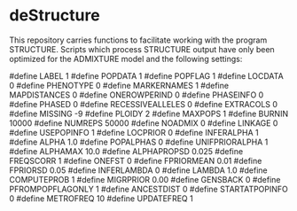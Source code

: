 # deStructure
This repository carries functions to facilitate working with the program STRUCTURE.
Scripts which process STRUCTURE output have only been optimized for the ADMIXTURE model and the following settings:

#define LABEL 1
#define POPDATA 1 
#define POPFLAG 1 
#define LOCDATA 0 
#define PHENOTYPE 0 
#define MARKERNAMES 1 
#define MAPDISTANCES 0 
#define ONEROWPERIND 0 
#define PHASEINFO 0 
#define PHASED 0 
#define RECESSIVEALLELES 0 
#define EXTRACOLS 0
#define MISSING -9
#define PLOIDY 2
#define MAXPOPS 1
#define BURNIN 10000
#define NUMREPS 50000
#define NOADMIX 0
#define LINKAGE 0
#define USEPOPINFO 1
#define LOCPRIOR 0
#define INFERALPHA 1
#define ALPHA 1.0
#define POPALPHAS 0 
#define UNIFPRIORALPHA 1 
#define ALPHAMAX 10.0
#define ALPHAPROPSD 0.025
#define FREQSCORR 1 
#define ONEFST 0
#define FPRIORMEAN 0.01
#define FPRIORSD 0.05
#define INFERLAMBDA 0 
#define LAMBDA 1.0
#define COMPUTEPROB 1
#define MIGRPRIOR 0.00
#define GENSBACK 0 
#define PFROMPOPFLAGONLY 1 
#define ANCESTDIST 0 
#define STARTATPOPINFO 0 
#define METROFREQ 10
#define UPDATEFREQ 1 
